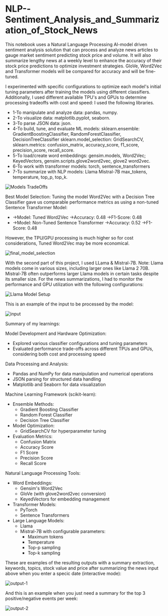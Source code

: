 # NLP--Sentiment_Analysis_and_Summarization_of_Stock_News
This notebook uses a Natural Language Processing AI-model driven sentiment analysis solution that can process and analyze news articles to gauge market sentiment predicting stock price and volume. It will also summarize lengthy news at a weekly level to enhance the accuracy of their stock price predictions to optimize investment strategies.  GloVe, Word2Vec and Transformer models will be compared for accuracy and will be fine-tuned. 

I experimented with specific configurations to optimize each model's initial tuning parameters after training the models using different classifiers. 
Additionally, I used different available TPU's and GPUs to determine processing tradeoffs with cost and speed: I used the following libraries. 

* 1-To manipulate and analyze data: pandas, numpy. 
* 2-To visualize data: matplotlib.pyplot, seaborn. 
* 3-To parse JSON data: json. 
* 4-To build, tune, and evaluate ML models: 
    sklearn.ensemble: GradientBoostingClassifier, RandomForestClassifier, DecisionTreeClassifier sklearn.model_selection: GridSearchCV, sklearn.metrics: confusion_matrix, accuracy_score, f1_score, precision_score, recall_score. 
* 5-To load/create word embeddings: gensim.models, Word2Vec; KeyedVectors, gensim.scripts.glove2word2vec, glove2 word2vec. 
* 6-To work with transformer models: torch, sentence_transformers 
* 7-To summarize with NLP models: Llama Mistral-7B max_tokens, temperature, top_p, top_k.

![Models TradeOffs](https://github.com/user-attachments/assets/43fd5d1a-1f52-4239-a45b-b24f2611ba03)

Best Model Selection:
Tuning the model Word2Vec with a Decision Tree Classifier gave us comparable performance metrics as using a non-tuned Sentence Transformer Model:
* ->Model: Tuned Word2Vec	->Accuracy: 0.48	->F1-Score: 0.48
* ->Model: Non-Tuned Sentence Transformer	->Accuracy: 0.52	->F1-Score: 0.48

However, the TPU/GPU processing is much higher so for cost considerations, Tuned Word2Vec may be more economical.

![final_model_selection](https://github.com/user-attachments/assets/0a976fb9-7a04-4687-9d24-ab561d5c125e)

With the second part of this project, I used LLama & Mistral-7B. Note: Llama models come in various sizes, including larger ones like Llama 2 70B. Mistral-7B often outperforms larger Llama models in certain tasks despite its smaller size. 
For the news summarizations, I had to monitor the performance and GPU utilization with the following configurations:

![Llama Model Setup](https://github.com/user-attachments/assets/28b07f25-ceab-4400-a643-4120b724ef84)

This is an example of the input to be processed by the model:

![input](https://github.com/user-attachments/assets/e0a80ed1-4a45-4553-b9a8-19929de16a8c)

Summary of my learnings:

Model Development and Hardware Optimization:
- Explored various classifier configurations and tuning parameters
- Evaluated performance trade-offs across different TPUs and GPUs, considering both cost and processing speed

Data Processing and Analysis:
- Pandas and NumPy for data manipulation and numerical operations
- JSON parsing for structured data handling
- Matplotlib and Seaborn for data visualization

Machine Learning Framework (scikit-learn):
- Ensemble Methods:
  - Gradient Boosting Classifier
  - Random Forest Classifier
  - Decision Tree Classifier
- Model Optimization:
  - GridSearchCV for hyperparameter tuning
- Evaluation Metrics:
  - Confusion Matrix
  - Accuracy Score
  - F1 Score
  - Precision Score
  - Recall Score

Natural Language Processing Tools:
- Word Embeddings:
  - Gensim's Word2Vec
  - GloVe (with glove2word2vec conversion)
  - KeyedVectors for embedding management
- Transformer Models:
  - PyTorch
  - Sentence Transformers
- Large Language Models:
  - Llama
  - Mistral-7B with configurable parameters:
    - Maximum tokens
    - Temperature
    - Top-p sampling
    - Top-k sampling

These are examples of the resulting outputs with a summary extraction, keywords, topics, stock value and price after summarizing the news input above when you enter a specic date (interactive mode):

![output-1](https://github.com/user-attachments/assets/b7e9cc0c-3518-4206-8ad2-de126e4f3084)

And this is an example when you just need a summary for the top 3 positive/negative events per week:

![output-2](https://github.com/user-attachments/assets/e56d419b-28c4-4f91-bba4-1255ee0f8ada)





